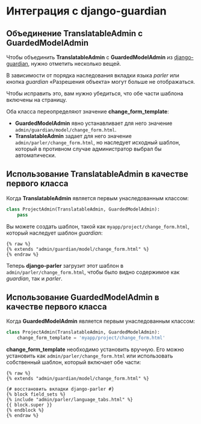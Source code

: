 # Интеграция с django-guardian

## Объединение TranslatableAdmin с GuardedModelAdmin

Чтобы объединить **TranslatableAdmin** с **GuardedModelAdmin** из [django-guardian](https://github.com/lukaszb/django-guardian), нужно отметить несколько вещей.

В зависимости от порядка наследования вкладки языка _parler_ или кнопка _guardian_ «Разрешения объекта» могут больше не отображаться.

Чтобы исправить это, вам нужно убедиться, что обе части шаблона включены на страницу.

Оба класса переопределяют значение **change\_form\_template**:

* **GuardedModelAdmin** явно устанавливает для него значение `admin/guardian/model/change_form.html`.
* **TranslatableAdmin** задает для него значение `admin/parler/change_form.html`, но наследует исходный шаблон, который в противном случае администратор выбрал бы автоматически.

## Использование TranslatableAdmin в качестве первого класса

Когда **TranslatableAdmin** является первым унаследованным классом:

```python
class ProjectAdmin(TranslatableAdmin, GuardedModelAdmin):
    pass
```

Вы можете создать шаблон, такой как `myapp/project/change_form.html`, который наследует шаблон _guardian_:

```django
{% raw %}
{% extends "admin/guardian/model/change_form.html" %}
{% endraw %}
```

Теперь **django-parler** загрузит этот шаблон в `admin/parler/change_form.html`, чтобы было видно содержимое как _guardian_, так и _parler_.

## Использование GuardedModelAdmin в качестве первого класса

Когда **GuardedModelAdmin** является первым унаследованным классом:

```python
class ProjectAdmin(TranslatableAdmin, GuardedModelAdmin):
    change_form_template = 'myapp/project/change_form.html'
```

**change\_form\_template** необходимо установить вручную. Его можно установить как `admin/parler/change_form.html` или использовать собственный шаблон, который включает обе части:

```django
{% raw %}
{% extends "admin/guardian/model/change_form.html" %}

{# восстановить вкладки django-parler #}
{% block field_sets %}
{% include "admin/parler/language_tabs.html" %}
{{ block.super }}
{% endblock %}
{% endraw %}
```
